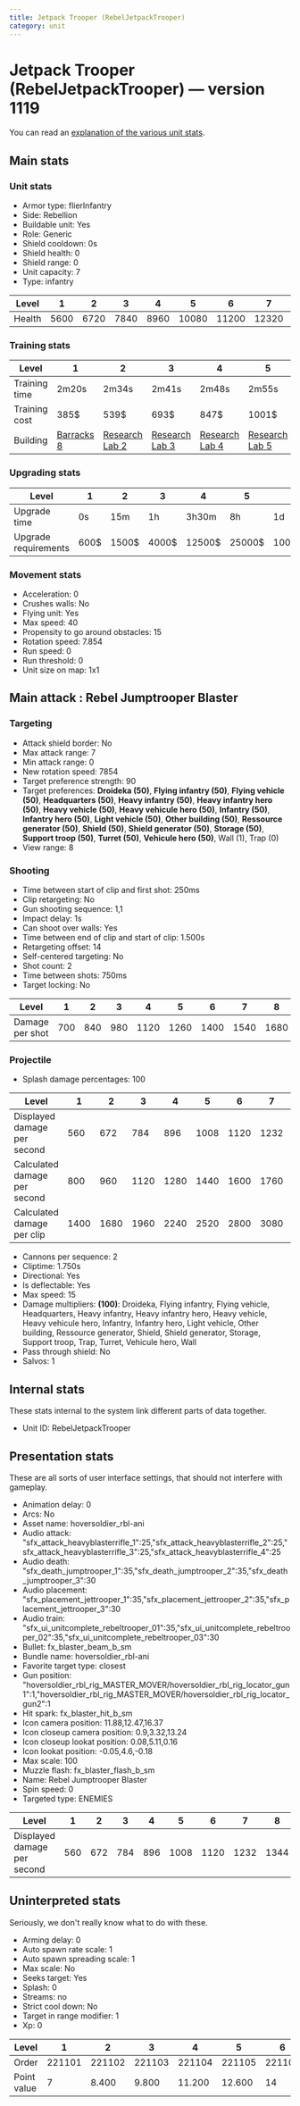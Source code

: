 ```yaml
---
title: Jetpack Trooper (RebelJetpackTrooper)
category: unit
---
```


# Jetpack Trooper (RebelJetpackTrooper) — version 1119

You can read an [explanation  of the various unit stats](unitexplained.md).

## Main stats

### Unit stats

  * Armor type: flierInfantry
  * Side: Rebellion
  * Buildable unit: Yes
  * Role: Generic
  * Shield cooldown: 0s
  * Shield health: 0
  * Shield range: 0
  * Unit capacity: 7
  * Type: infantry

|Level |1   |2   |3   |4   |5    |6    |7    |8    |9    |10   |
|------|----|----|----|----|-----|-----|-----|-----|-----|-----|
|Health|5600|6720|7840|8960|10080|11200|12320|13440|14560|16800|


### Training stats

|Level        |1                               |2                                     |3                                     |4                                     |5                                     |6                                     |7                                     |8                                     |9                                     |10                                     |
|-------------|--------------------------------|--------------------------------------|--------------------------------------|--------------------------------------|--------------------------------------|--------------------------------------|--------------------------------------|--------------------------------------|--------------------------------------|---------------------------------------|
|Training time|2m20s                           |2m34s                                 |2m41s                                 |2m48s                                 |2m55s                                 |3m2s                                  |3m9s                                  |3m16s                                 |3m23s                                 |3m30s                                  |
|Training cost|385$                            |539$                                  |693$                                  |847$                                  |1001$                                 |1155$                                 |1309$                                 |1540$                                 |1617$                                 |1771$                                  |
|Building     |[Barracks 8](rebelBarracks.html)|[Research Lab 2](rebelOffenseLab.html)|[Research Lab 3](rebelOffenseLab.html)|[Research Lab 4](rebelOffenseLab.html)|[Research Lab 5](rebelOffenseLab.html)|[Research Lab 6](rebelOffenseLab.html)|[Research Lab 7](rebelOffenseLab.html)|[Research Lab 8](rebelOffenseLab.html)|[Research Lab 9](rebelOffenseLab.html)|[Research Lab 10](rebelOffenseLab.html)|


### Upgrading stats

|Level               |1   |2    |3    |4     |5     |6      |7      |8      |9       |10      |
|--------------------|----|-----|-----|------|------|-------|-------|-------|--------|--------|
|Upgrade time        |0s  |15m  |1h   |3h30m |8h    |1d     |2d     |3d12h  |5d      |1w3d    |
|Upgrade requirements|600$|1500$|4000$|12500$|25000$|100000$|160000$|320000$|1000000$|2000000$|


### Movement stats

  * Acceleration: 0
  * Crushes walls: No
  * Flying unit: Yes
  * Max speed: 40
  * Propensity to go around obstacles: 15
  * Rotation speed: 7.854
  * Run speed: 0
  * Run threshold: 0
  * Unit size on map: 1x1

## Main attack : Rebel Jumptrooper Blaster

### Targeting

  * Attack shield border: No
  * Max attack range: 7
  * Min attack range: 0
  * New rotation speed: 7854
  * Target preference strength: 90
  * Target preferences: **Droideka (50)**, **Flying infantry (50)**, **Flying vehicle (50)**, **Headquarters (50)**, **Heavy infantry (50)**, **Heavy infantry hero (50)**, **Heavy vehicle (50)**, **Heavy vehicule hero (50)**, **Infantry (50)**, **Infantry hero (50)**, **Light vehicle (50)**, **Other building (50)**, **Ressource generator (50)**, **Shield (50)**, **Shield generator (50)**, **Storage (50)**, **Support troop (50)**, **Turret (50)**, **Vehicule hero (50)**, Wall (1), Trap (0)
  * View range: 8

### Shooting

  * Time between start of clip and first shot: 250ms
  * Clip retargeting: No
  * Gun shooting sequence: 1,1
  * Impact delay: 1s
  * Can shoot over walls: Yes
  * Time between end of clip and start of clip: 1.500s
  * Retargeting offset: 14
  * Self-centered targeting: No
  * Shot count: 2
  * Time between shots: 750ms
  * Target locking: No

|Level          |1  |2  |3  |4   |5   |6   |7   |8   |9   |10  |
|---------------|---|---|---|----|----|----|----|----|----|----|
|Damage per shot|700|840|980|1120|1260|1400|1540|1680|1820|2100|


### Projectile

  * Splash damage percentages: 100

|Level                       |1   |2   |3   |4   |5   |6   |7   |8   |9   |10  |
|----------------------------|----|----|----|----|----|----|----|----|----|----|
|Displayed damage per second |560 |672 |784 |896 |1008|1120|1232|1344|1456|1680|
|Calculated damage per second|800 |960 |1120|1280|1440|1600|1760|1920|2080|2400|
|Calculated damage per clip  |1400|1680|1960|2240|2520|2800|3080|3360|3640|4200|


  * Cannons per sequence: 2
  * Cliptime: 1.750s
  * Directional: Yes
  * Is deflectable: Yes
  * Max speed: 15
  * Damage multipliers: **(100)**: Droideka, Flying infantry, Flying vehicle, Headquarters, Heavy infantry, Heavy infantry hero, Heavy vehicle, Heavy vehicule hero, Infantry, Infantry hero, Light vehicle, Other building, Ressource generator, Shield, Shield generator, Storage, Support troop, Trap, Turret, Vehicule hero, Wall
  * Pass through shield: No
  * Salvos: 1

## Internal stats

These stats internal to the system link different parts of data together.

  * Unit ID: RebelJetpackTrooper

## Presentation stats

These are all sorts of user interface settings, that should not interfere with gameplay.

  * Animation delay: 0
  * Arcs: No
  * Asset name: hoversoldier_rbl-ani
  * Audio attack: "sfx_attack_heavyblasterrifle_1":25,"sfx_attack_heavyblasterrifle_2":25,"sfx_attack_heavyblasterrifle_3":25,"sfx_attack_heavyblasterrifle_4":25
  * Audio death: "sfx_death_jumptrooper_1":35,"sfx_death_jumptrooper_2":35,"sfx_death_jumptrooper_3":30
  * Audio placement: "sfx_placement_jettrooper_1":35,"sfx_placement_jettrooper_2":35,"sfx_placement_jettrooper_3":30
  * Audio train: "sfx_ui_unitcomplete_rebeltrooper_01":35,"sfx_ui_unitcomplete_rebeltrooper_02":35,"sfx_ui_unitcomplete_rebeltrooper_03":30
  * Bullet: fx_blaster_beam_b_sm
  * Bundle name: hoversoldier_rbl-ani
  * Favorite target type: closest
  * Gun position: "hoversoldier_rbl_rig_MASTER_MOVER/hoversoldier_rbl_rig_locator_gun1":1,"hoversoldier_rbl_rig_MASTER_MOVER/hoversoldier_rbl_rig_locator_gun2":1
  * Hit spark: fx_blaster_hit_b_sm
  * Icon camera position: 11.88,12.47,16.37
  * Icon closeup camera position: 0.9,3.32,13.24
  * Icon closeup lookat position: 0.08,5.11,0.16
  * Icon lookat position: -0.05,4.6,-0.18
  * Max scale: 100
  * Muzzle flash: fx_blaster_flash_b_sm
  * Name: Rebel Jumptrooper Blaster
  * Spin speed: 0
  * Targeted type: ENEMIES

|Level                      |1  |2  |3  |4  |5   |6   |7   |8   |9   |10  |
|---------------------------|---|---|---|---|----|----|----|----|----|----|
|Displayed damage per second|560|672|784|896|1008|1120|1232|1344|1456|1680|


## Uninterpreted stats

Seriously, we don't really know what to do with these.

  * Arming delay: 0
  * Auto spawn rate scale: 1
  * Auto spawn spreading scale: 1
  * Max scale: No
  * Seeks target: Yes
  * Splash: 0
  * Streams: no
  * Strict cool down: No
  * Target in range modifier: 1
  * Xp: 0

|Level      |1     |2     |3     |4     |5     |6     |7     |8     |9     |10    |
|-----------|------|------|------|------|------|------|------|------|------|------|
|Order      |221101|221102|221103|221104|221105|221106|221107|221108|221109|221110|
|Point value|7     |8.400 |9.800 |11.200|12.600|14    |15.400|16.800|18.200|21    |



